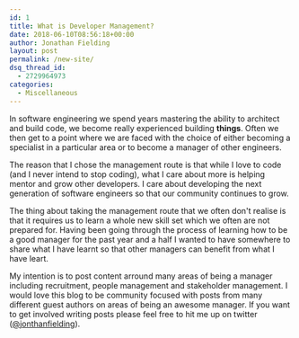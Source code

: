 ```yaml
---
id: 1
title: What is Developer Management?
date: 2018-06-10T08:56:18+00:00
author: Jonathan Fielding
layout: post
permalink: /new-site/
dsq_thread_id:
  - 2729964973
categories:
  - Miscellaneous
---
```


In software engineering we spend years mastering the ability to architect and build code, we become really experienced building **things**. Often we then get to a point where we are faced with the choice of either becoming a specialist in a particular area or to become a manager of other engineers.

The reason that I chose the management route is that while I love to code (and I never intend to stop coding), what I care about more is helping mentor and grow other developers. I care about developing the next generation of software engineers so that our community continues to grow.

The thing about taking the management route that we often don't realise is that it requires us to learn a whole new skill set which we often are not prepared for. Having been going through the process of learning how to be a good manager for the past year and a half I wanted to have somewhere to share what I have learnt so that other managers can benefit from what I have leart.

My intention is to post content arround many areas of being a manager including recruitment, people management and stakeholder management. I would love this blog to be community focused with posts from many different guest authors on areas of being an awesome manager. If you want to get involved writing posts please feel free to hit me up on twitter ([@jonthanfielding](https://twitter.com/jonthanfielding)).